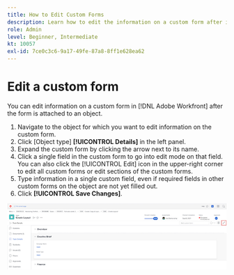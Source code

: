 ```yaml
---
title: How to Edit Custom Forms
description: Learn how to edit the information on a custom form after it's attaching to an object in [!DNL Adobe Workfront].
role: Admin
level: Beginner, Intermediate
kt: 10057
exl-id: 7ce0c3c6-9a17-49fe-87a8-8ff1e628ea62
---
```

# Edit a custom form

<!---
21.4 updates have been made here
--->

You can edit information on a custom form in [!DNL Adobe Workfront] after the form is attached to an object. 

1. Navigate to the object for which you want to edit information on the custom form. 
1. Click [Object type] **[!UICONTROL Details]** in the left panel. 
1. Expand the custom form by clicking the arrow next to its name. 
1. Click a single field in the custom form to go into edit mode on that field. You can also click the [!UICONTROL Edit] icon in the upper-right corner to edit all custom forms or edit sections of the custom forms. 
1. Type information in a single custom field, even if required fields in other custom forms on the object are not yet filled out. 
1. Click **[!UICONTROL Save Changes]**.

![Task Details window showing a custom form being edited](assets/custom-forms-edit-a-custom-form.jpg)
